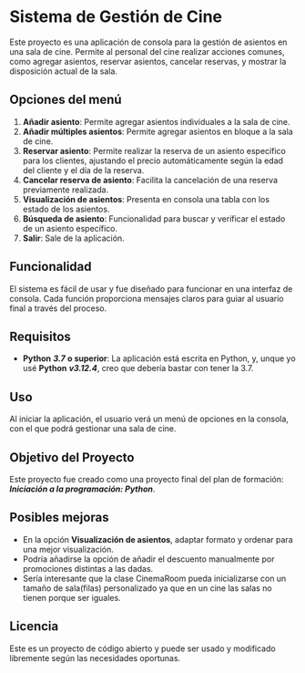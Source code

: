 # Sistema de Gestión de Cine

Este proyecto es una aplicación de consola para la gestión de asientos en una sala de cine. Permite al personal del cine realizar acciones comunes, como agregar asientos, reservar asientos, cancelar reservas, y mostrar la disposición actual de la sala.

## Opciones del menú

1.  **Añadir asiento**: Permite agregar asientos individuales a la sala de cine.
2. **Añadir múltiples asientos**: Permite agregar asientos en bloque a la sala de cine.
3. **Reservar asiento**: Permite realizar la reserva de un asiento específico para los clientes, ajustando el precio automáticamente según la edad del cliente y el día de la reserva.
4. **Cancelar reserva de asiento**: Facilita la cancelación de una reserva previamente realizada.
5. **Visualización de asientos**: Presenta en consola una tabla con los estado de los asientos.
6. **Búsqueda de asiento**: Funcionalidad para buscar y verificar el estado de un asiento específico.
7. **Salir**: Sale de la aplicación.

## Funcionalidad

El sistema es fácil de usar y fue diseñado para funcionar en una interfaz de consola. Cada función proporciona mensajes claros para guiar al usuario final a través del proceso.

## Requisitos

- **Python** ***3.7*** **o superior**: La aplicación está escrita en Python, y, unque yo usé **Python** ***v3.12.4***, creo que debería bastar con tener la 3.7.

## Uso

Al iniciar la aplicación, el usuario verá un menú de opciones en la consola, con el que podrá gestionar una sala de cine.

## Objetivo del Proyecto

Este proyecto fue creado como una proyecto final del plan de formación: ***Iniciación a la programación: Python***.

## Posibles mejoras
- En la opción **Visualización de asientos**, adaptar formato y ordenar para una mejor visualización.
- Podría añadirse la opción de añadir el descuento manualmente por promociones distintas a las dadas.
- Sería interesante que la clase CinemaRoom pueda inicializarse con un tamaño de sala(filas) personalizado ya que en un cine las salas no tienen porque ser iguales.

## Licencia

Este es un proyecto de código abierto y puede ser usado y modificado libremente según las necesidades oportunas.
